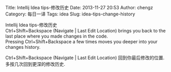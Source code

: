 Title: Intellij Idea tips-修改历史
Date: 2013-11-27 20:53
Author: chengz
Category: 每日一译
Tags: idea
Slug: idea-tips-change-history

Intellij Idea tips-修改历史  
Ctrl+Shift+Backspace (Navigate | Last Edit Location) brings you back to
the last place where you made changes in the code.  
Pressing Ctrl+Shift+Backspace a few times moves you deeper into your
changes history.

Ctrl+Shift+Backspace (Navigate | Last Edit Location)
回到你最后修改的位置.  
多按几次回到更深的修改历史.
